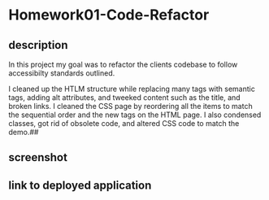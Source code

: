 # Homework01-Code-Refactor

## description ##

In this project my goal was to refactor the clients codebase to follow accessibilty standards outlined. 

I cleaned up the HTLM structure while replacing many tags with semantic tags, adding alt attributes, and tweeked content such as the title, and broken links. 
I cleaned the CSS page by reordering all the items to match the sequential order and the new tags on the HTML page. I also condensed classes, got rid of obsolete code, and altered CSS code to match the demo.##

## screenshot ##

## link to deployed application ##
